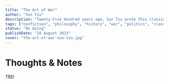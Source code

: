 ```yaml
---
title: "The Art of War"
author: "Sun Tzu"
description: "Twenty-Five Hundred years ago, Sun Tzu wrote this classic book of military strategy based on Chinese warfare and military thought. Since that time, all levels of military have used the teaching on Sun Tzu to warfare and civilization have adapted these teachings for use in politics, business and everyday life."
tags: ["nonfiction", "philosophy", "history", "war", "politics", "classics"]
status: "On Going"
publishDate: "28 August 2023"
cover: "the-art-of-war-sun-tzu.jpg"
---
```


# Thoughts & Notes

TBD
